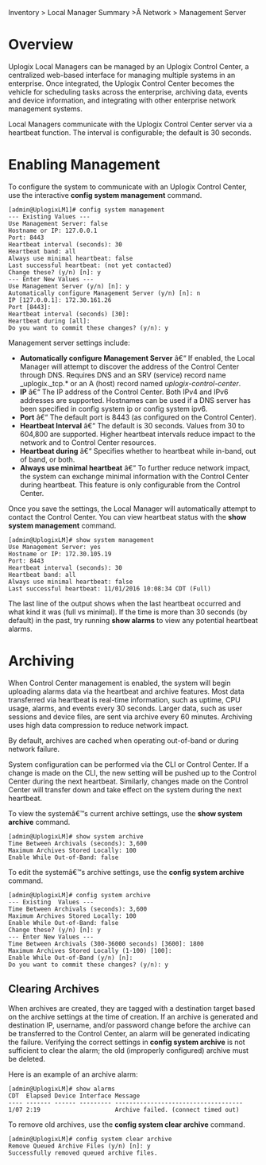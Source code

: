 <!-- 5.5.4 -->

<div class='ucc' />Inventory > Local Manager Summary >Â Network > Management Server</div>

# Overview

Uplogix Local Managers can be managed by an Uplogix Control Center, a centralized web-based interface for managing multiple systems in an enterprise. Once integrated, the Uplogix Control Center becomes the vehicle for scheduling tasks across the enterprise, archiving data, events and device information, and integrating with other enterprise network management systems.

Local Managers communicate with the Uplogix Control Center server via a heartbeat function. The interval is configurable; the default is 30 seconds.

# Enabling Management

To configure the system to communicate with an Uplogix Control Center, use the interactive **config system management** command. 

```
[admin@UplogixLM1]# config system management
--- Existing Values ---
Use Management Server: false
Hostname or IP: 127.0.0.1
Port: 8443
Heartbeat interval (seconds): 30
Heartbeat band: all
Always use minimal heartbeat: false
Last successful heartbeat: (not yet contacted)
Change these? (y/n) [n]: y
--- Enter New Values ---
Use Management Server (y/n) [n]: y
Automatically configure Management Server (y/n) [n]: n
IP [127.0.0.1]: 172.30.161.26
Port [8443]: 
Heartbeat interval (seconds) [30]: 
Heartbeat during [all]: 
Do you want to commit these changes? (y/n): y
```

Management server settings include:

* **Automatically configure Management Server** â€“ If enabled, the Local Manager will attempt to discover the address of the Control Center through DNS. Requires DNS and an SRV (service) record name _uplogix._tcp.\* or an A (host) record named *uplogix-control-center*. <!-- Consider adding link to Zero Touch Deployment Overview -->
* **IP** â€“ The IP address of the Control Center. Both IPv4 and IPv6 addresses are supported. Hostnames can be used if a DNS server has been specified in config system ip or config system ipv6.
* **Port** â€“ The default port is 8443 (as configured on the Control Center).
* **Heartbeat Interval** â€“ The default is 30 seconds. Values from 30 to 604,800 are supported. Higher heartbeat intervals reduce impact to the network and to Control Center resources.
* **Heartbeat during** â€“ Specifies whether to heartbeat while in-band, out of band, or both.
* **Always use minimal heartbeat** â€“ To further reduce network impact, the system can exchange minimal information with the Control Center during heartbeat. This feature is only configurable from the Control Center.

Once you save the settings, the Local Manager will automatically attempt to contact the Control Center. You can view heartbeat status with the **show system management** command. 

```
[admin@UplogixLM]# show system management
Use Management Server: yes
Hostname or IP: 172.30.105.19
Port: 8443
Heartbeat interval (seconds): 30
Heartbeat band: all
Always use minimal heartbeat: false
Last successful heartbeat: 11/01/2016 10:08:34 CDT (Full)
```

The last line of the output shows when the last heartbeat occurred and what kind it was (full vs minimal). If the time is more than 30 seconds (by default) in the past, try running **show alarms** to view any potential heartbeat alarms.

# Archiving

When Control Center management is enabled, the system will begin uploading alarms data via the heartbeat and archive features. Most data transferred via heartbeat is real-time information, such as uptime, CPU usage, alarms, and events every 30 seconds. Larger data, such as user sessions and device files, are sent via archive every 60 minutes. Archiving uses high data compression to reduce network impact. 

By default, archives are cached when operating out-of-band or during network failure. 

System configuration can be performed via the CLI or Control Center. If a change is made on the CLI, the new setting will be pushed up to the Control Center during the next heartbeat. Similarly, changes made on the Control Center will transfer down and take effect on the system during the next heartbeat.

To view the systemâ€™s current archive settings, use the **show system archive** command.

```
[admin@UplogixLM]# show system archive
Time Between Archivals (seconds): 3,600
Maximum Archives Stored Locally: 100
Enable While Out-of-Band: false

```

To edit the systemâ€™s archive settings, use the **config system archive** command.

```
[admin@UplogixLM]# config system archive
--- Existing  Values ---
Time Between Archivals (seconds): 3,600
Maximum Archives Stored Locally: 100
Enable While Out-of-Band: false
Change these? (y/n) [n]: y
--- Enter New Values ---
Time Between Archivals (300-36000 seconds) [3600]: 1800
Maximum Archives Stored Locally (1-100) [100]:
Enable While Out-of-Band (y/n) [n]:
Do you want to commit these changes? (y/n): y
```

## Clearing Archives

When archives are created, they are tagged with a destination target based on the archive settings at the time of creation. If an archive is generated and destination IP, username, and/or password change before the archive can be transferred to the Control Center, an alarm will be generated indicating the failure. Verifying the correct settings in **config system archive** is not sufficient to clear the alarm; the old (improperly configured) archive must be deleted.

Here is an example of an archive alarm:

```
[admin@UplogixLM]# show alarms 
CDT  Elapsed Device Interface Message 
---- ------- ------ --------- ------------------------------------ 
1/07 2:19                     Archive failed. (connect timed out)
```

To remove old archives, use the **config system clear archive** command.

```
[admin@UplogixLM]# config system clear archive
Remove Queued Archive Files (y/n) [n]: y
Successfully removed queued archive files.
```

<!-- 5.5.4 -->